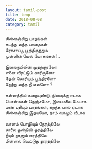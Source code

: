 ```yaml
---
layout: tamil-post
title: temp
date: 2018-08-08
category: tamil
---
```

சின்னஞ்சிறு பாதங்கள்<br />
கடந்து வந்த பாதைகள்<br />
ரோசாப்பூ பூத்திருந்தும்<br />
முள்ளின் மேல் மோகங்கள் !..<br />
<br />
இளங்குயிலின் முதற்குரலோ<br />
எனை விரட்டும் காரிருளோ<br />
தேன் சொரியும் பூந்திரளோ<br />
நேற்று வந்த நீ எவளோ ?<br />
<br />
கன்னத்தில் கறையுண்டு, நிலவுக்கு ஈடாக<br />
பொன்மகள் நெஞ்சமோ, இமயமலை மேடாக<br />
மண் பதியும் பாதங்கள், கறந்த பால் ஏடாக<br />
சின்னஞ்சிறு இதயமோ, நாம் வாழும் வீடாக<br />
<br />
வானம் பொழியும் நேரத்திலே<br />
சாலை ஒன்றின் ஓரத்திலே<br />
நீயும் நானும் ஈரத்திலே<br />
மின்னல் வெட்டுது தூரத்திலே<br />
<br />